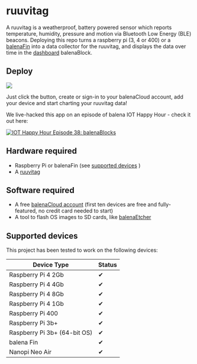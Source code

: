 # ruuvitag
A ruuvitag is a weatherproof, battery powered sensor which reports temperature, humidity, pressure and motion via Bluetooth Low Energy (BLE) beacons. Deploying this repo turns a raspberry pi (3, 4 or 400) or a [balenaFin](https://www.balena.io/fin/) into a data collector for the ruuvitag, and displays the data over time in the [dashboard](https://github.com/balenablocks/dashboard) balenaBlock.

## Deploy
[![](https://balena.io/deploy.svg)](https://dashboard.balena-cloud.com/deploy?repoUrl=https://github.com/balena-io-playground/ruuvitag)

Just click the button, create or sign-in to your balenaCloud account, add your device and start charting your ruuvitag data!

We live-hacked this app on an episode of balena IOT Happy Hour - check it out here:

[![IOT Happy Hour Episode 38: balenaBlocks](https://img.youtube.com/vi/Mllay6Z2-qQ/0.jpg)](https://youtu.be/Mllay6Z2-qQ?t=1852)

## Hardware required
* Raspberry Pi or balenaFin (see [supported devices](#supported-devices) )
* A [ruuvitag](https://shop.ruuvi.com/product/ruuvitag-1-pack/)

## Software required
* A free [balenaCloud account](https://dashboard.balena-cloud.com/signup) (first ten devices are free and fully-featured, no credit card needed to start)
* A tool to flash OS images to SD cards, like [balenaEtcher](https://www.balena.io/etcher/)

## Supported devices
This project has been tested to work on the following devices:

| Device Type  | Status |
| ------------- | ------------- |
| Raspberry Pi 4 2Gb | ✔ |
| Raspberry Pi 4 4Gb | ✔ |
| Raspberry Pi 4 8Gb | ✔ |
| Raspberry Pi 4 1Gb | ✔ |
| Raspberry Pi 400 | ✔ |
| Raspberry Pi 3b+ | ✔ |
| Raspberry Pi 3b+ (64-bit OS) | ✔ |
| balena Fin | ✔ |
| Nanopi Neo Air | ✔ |